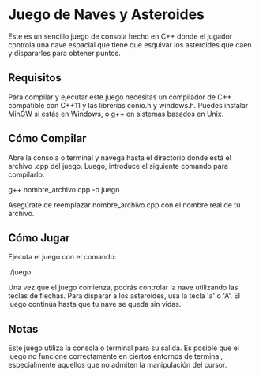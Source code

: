 # Juego de Naves y Asteroides
Este es un sencillo juego de consola hecho en C++ donde el jugador controla una nave espacial que tiene que esquivar los asteroides que caen y dispararles para obtener puntos.

## Requisitos
Para compilar y ejecutar este juego necesitas un compilador de C++ compatible con C++11 y las librerías conio.h y windows.h. Puedes instalar MinGW si estás en Windows, o g++ en sistemas basados en Unix.

## Cómo Compilar
Abre la consola o terminal y navega hasta el directorio donde está el archivo .cpp del juego. Luego, introduce el siguiente comando para compilarlo:

g++ nombre_archivo.cpp -o juego

Asegúrate de reemplazar nombre_archivo.cpp con el nombre real de tu archivo.

## Cómo Jugar
Ejecuta el juego con el comando:

./juego

Una vez que el juego comienza, podrás controlar la nave utilizando las teclas de flechas. Para disparar a los asteroides, usa la tecla 'a' o 'A'. El juego continúa hasta que tu nave se queda sin vidas.

## Notas
Este juego utiliza la consola o terminal para su salida. Es posible que el juego no funcione correctamente en ciertos entornos de terminal, especialmente aquellos que no admiten la manipulación del cursor.
